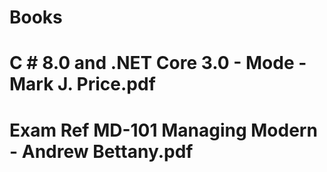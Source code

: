 # Books
# C # 8.0 and .NET Core 3.0 - Mode - Mark J. Price.pdf
# Exam Ref MD-101 Managing Modern - Andrew Bettany.pdf
